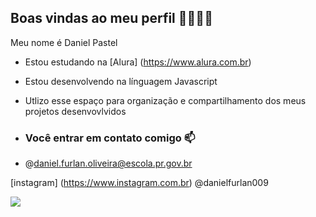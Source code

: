 ## Boas vindas ao meu perfil 🔨🐹🍟🌭

Meu nome é Daniel Pastel

- Estou estudando na [Alura] (https://www.alura.com.br)
- Estou desenvolvendo na línguagem Javascript
- Utlizo esse espaço para organização e compartilhamento dos meus projetos desenvovlvidos

- ### Você entrar em contato comigo 📫

- @daniel.furlan.oliveira@escola.pr.gov.br

 [instagram] (https://www.instagram.com.br) @danielfurlan009

![](https://media1.tenor.com/m/qsqwmV7R_-oAAAAd/kung-fu-black-guy.gif)


